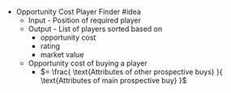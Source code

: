 - Opportunity Cost Player Finder #idea
	- Input - Position of required player
	- Output - List of players sorted based on
		- opportunity cost
		- rating
		- market value
	- Opportunity cost of buying a player
		- $= \frac{ \text{Attributes of other prospective buys} }{ \text{Attributes of main prospective buy} }$